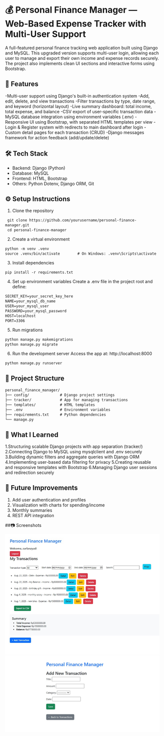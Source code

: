 # 💰 Personal Finance Manager — Web-Based Expense Tracker with Multi-User Support

A full-featured personal finance tracking web application built using Django and MySQL. This upgraded version supports multi-user login, allowing each user to manage and export their own income and expense records securely. The project also implements clean UI sections and interactive forms using Bootstrap.

## 📌 Features

-Multi-user support using Django's built-in authentication system
-Add, edit, delete, and view transactions
-Filter transactions by type, date range, and keyword (horizontal layout)
-Live summary dashboard: total income, total expense, and balance
-CSV export of user-specific transaction data
-MySQL database integration using environment variables (.env)
-Responsive UI using Bootstrap, with separated HTML templates per view
-Login & Register system with redirects to main dashboard after login
-Custom detail pages for each transaction (CRUD)
-Django messages framework for action feedback (add/update/delete)

## 🛠️ Tech Stack

- Backend: Django (Python)
- Database: MySQL
- Frontend: HTML, Bootstrap
- Others: Python Dotenv, Django ORM, Git

## ⚙️ Setup Instructions
  
  1. Clone the repository
     
  ```
   git clone https://github.com/yourusername/personal-finance-manager.git
   cd personal-finance-manager
   ```

  2. Create a virtual environment
     
    
    python -m venv .venv
    source .venv/bin/activate        # On Windows: .venv\Scripts\activate
    
    
  3. Install dependencies

       
    pip install -r requirements.txt
    
    
  4. Set up environment variables
     Create a .env file in the project root and define:
     
    
    SECRET_KEY=your_secret_key_here
    NAME=your_mysql_db_name
    USER=your_mysql_user
    PASSWORD=your_mysql_password
    HOST=localhost
    PORT=3306
    
  
  5. Run migrations

    
    python manage.py makemigrations
    python manage.py migrate
    
 
  6. Run the development server
    Access the app at: http://localhost:8000

    
    python manage.py runserver
    
    
## 📁 Project Structure
    
    personal_finance_manager/
    ├── config/              # Django project settings
    ├── tracker/             # App for managing transactions
    ├── templates/           # HTML templates
    ├── .env                 # Environment variables
    ├── requirements.txt     # Python dependencies
    └── manage.py
    

## 🧠 What I Learned
  1.Structuring scalable Django projects with app separation (tracker/)
  2.Connecting Django to MySQL using mysqlclient and .env securely
  3.Building dynamic filters and aggregate queries with Django ORM
  4.Implementing user-based data filtering for privacy
  5.Creating reusable and responsive templates with Bootstrap
  6.Managing Django user sessions and redirection securely

## 📌 Future Improvements
  1. Add user authentication and profiles
  2. Visualization with charts for spending/income
  3. Monthly summaries
  4. REST API integration

##📷 Screenshots

![Dashboard View](personal_finance_manager/screenshots/mainpage.jpg)
![Dashboard View](personal_finance_manager/screenshots/addform.jpg)






   
